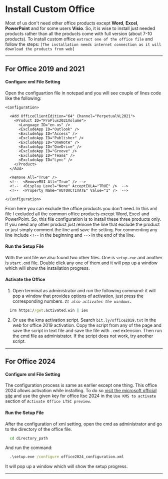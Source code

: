 # Install Custom Office
Most of us don't need other office products except **Word**, **Excel**, **PowerPoint** and for some users **Visio**. So, it is wise to install just needed products rather than all the products come with full version (about 7-10 products). To install custom office `extract one of the office file` and follow the steps:
`[The installation needs internet connection as it will download the products from web]`

---

## **For Office 2019 and 2021**
#### Configure xml File Setting
Open the configuartion file in notepad and you will see couple of lines code like the following:
```
<Configuration>

  <Add OfficeClientEdition="64" Channel="PerpetualVL2021">
    <Product ID="ProPlus2021Volume">
      <Language ID="en-us" />
      <ExcludeApp ID="Outlook" />
      <ExcludeApp ID="Access" />
      <ExcludeApp ID="Publisher" />
      <ExcludeApp ID="OneNote" />
      <ExcludeApp ID="OneDrive" />
      <ExcludeApp ID="Groove" />
      <ExcludeApp ID="Teams" />
      <ExcludeApp ID="Lync" />
    </Product>
  </Add>

  <Remove All="True" />
  <!--  <RemoveMSI All="True" /> -->
  <!--  <Display Level="None" AcceptEULA="TRUE" />  -->
  <!--  <Property Name="AUTOACTIVATE" Value="1" />  -->

</Configuration>
```
From here you can exclude the office products you don't need. In this xml file I excluded all the common office products except Word, Excel and PowerPoint. So, this file configuration is to install these three products only. If you need any other product just remove the line that exclude the product or just simply comment the line and save the setting. For commenting any line include `<!--` in the beginning and `-->` in the end of the line.

#### Run the Setup File
With the xml file we also found two other files. One is `setup.exe` and another is `start.cmd` file. Double click any one of them and it will pop up a window which will show the installation progress.

#### Activate the Office
1. Open terminal as administrator and run the following command: it will pop a window that provides options of activation, just press the corresponding numbers. *`It also activates the windows.`*
  ```cmd
    irm https://get.activated.win | iex
  ```
2. Or use the kms activation script. Search `bit.ly/office2019.txt` in the web for office 2019 activation. Copy the script from any of the page and save the script in text file and save the file with `.cmd` extension. Then run the cmd file as administrator. If the script does not work, try another script.

---

## **For Office 2024**
#### Configure xml File Setting
The configuration process is same as earlier except one thing. This office 2024 allows activation while installing. To do so [visit the microsoft official site](https://learn.microsoft.com/en-us/office/ltsc/preview/install-ltsc-preview) and use the given key for office ltsc 2024 in the `Use KMS to activate` section of `Activate Office LTSC preview`.
#### Run the Setup File
After the configuration of xml setting, open the cmd as administrator and go to the directory of the office file.
  ```cmd
    cd directory_path
  ```
And run the command:
  ```cmd
    .\setup.exe /configure office2024_configuration.xml
  ```
It will pop up a window which will show the setup progress.

---